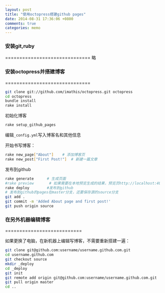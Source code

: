 ```yaml
---
layout: post
title: "使用octopress搭建github pages"
date: 2014-08-31 17:36:06 +0800
comments: true
categories: memo
---
```


### 安装git,ruby
==============================
略

### 安装octopress并搭建博客
==============================

```bash
git clone git://github.com/imathis/octopress.git octopresscd octopressbundle installrake install
```
<!-- more -->

初始化博客

```bash
rake setup_github_pages
```

编辑`_config.yml`写入博客名和其他信息

开始书写博客：

```bash
rake new_page["About"]    # 添加博客页rake new_post["First Post!"]  # 新建一篇文章
```

发布到github

```bash deploy.sh
rake generate      # 生成页面
#rake preview       # 如果需要在本地预览生成的结果，预览页http://localhost:4000
rake deploy        #发布到github
# 发布到github的pages在master分支，还要保存源的source分支
git add .git commit -m 'Added About page and first post!'git push origin source
```


### 在另外机器编辑博客
===========================

如果更换了电脑，在新机器上编辑写博客，不需要重新搭建一遍：

```bash get_my_blog.sh
git clone git@github.com:username/username.github.com.git
cd username.github.comgit checkout sourcemkdir _deploycd _deploygit initgit remote add origin git@github.com:username/username.github.com.gitgit pull origin mastercd ..
```